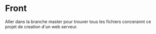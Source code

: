 # Front

 Aller dans la branche master pour trouver tous les fichiers concerannt ce projet de creation d'un web serveur.

